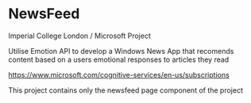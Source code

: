 # NewsFeed

Imperial College London / Microsoft Project

Utilise Emotion API to develop a Windows News App that recomends content based on a users emotional responses to articles they read

https://www.microsoft.com/cognitive-services/en-us/subscriptions

This project contains only the newsfeed page component of the project

